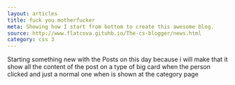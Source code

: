 ```yaml
---
layout: articles
title: fuck you motherfucker
meta: Showing how I start from bottom to create this awesome blog.
source: http://www.flatcova.gituhb.io/The-cs-blogger/news.html
category: css 3
---
```


Starting something new with the Posts on this day because i will make that it show all the content of the post on a type of big card when the person clicked and just a normal one when is shown at the category page